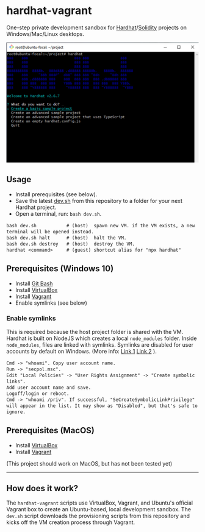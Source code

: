 # hardhat-vagrant

One-step private development sandbox for [Hardhat](https://hardhat.org/)/[Solidity](https://soliditylang.org/) projects on Windows/Mac/Linux desktops.

![Hardhat Screenshot](github/screenshot.jpg?raw=true "Hardhat Screenshot")

## Usage

* Install prerequisites (see below).
* Save the latest [dev.sh](https://raw.githubusercontent.com/andy191x/hardhat-vagrant/main/dev.sh) from this repository to a folder for your next Hardhat project.
* Open a terminal, run: `bash dev.sh`.

```
bash dev.sh           # (host)  spawn new VM. if the VM exists, a new terminal will be opened instead.
bash dev.sh halt      # (host)  halt the VM.
bash dev.sh destroy   # (host)  destroy the VM.
hardhat <command>     # (guest) shortcut alias for "npx hardhat"
```

## Prerequisites (Windows 10)

* Install [Git Bash](https://gitforwindows.org/)
* Install [VirtualBox](https://www.virtualbox.org/wiki/Downloads)
* Install [Vagrant](https://www.vagrantup.com/downloads)
* Enable symlinks (see below)

### Enable symlinks

This is required because the host project folder is shared with the VM. Hardhat is built on NodeJS which creates a local `node_modules` folder. Inside `node_modules`, files are linked with symlinks. Symlinks are disabled for user accounts by default on Windows. (More info: [Link 1](https://www.speich.net/articles/en/2018/12/24/virtualbox-6-how-to-enable-symlinks-in-a-linux-guest-os/) [Link 2](https://github.com/npm/npm/issues/992#issuecomment-289935776) ).

```
Cmd -> "whoami". Copy user account name.
Run -> "secpol.msc".
Edit "Local Policies" -> "User Rights Assignment" -> "Create symbolic links".
Add user account name and save.
Logoff/login or reboot.
Cmd -> "whoami /priv". If successful, "SeCreateSymbolicLinkPrivilege" will appear in the list. It may show as "Disabled", but that's safe to ignore.
```

## Prerequisites (MacOS)

* Install [VirtualBox](https://www.virtualbox.org/wiki/Downloads)
* Install [Vagrant](https://www.vagrantup.com/downloads)

(This project should work on MacOS, but has not been tested yet)

---

## How does it work?

The `hardhat-vagrant` scripts use VirtualBox, Vagrant, and Ubuntu's official Vagrant box to create an Ubuntu-based, local development sandbox. The `dev.sh` script downloads the provisioning scripts from this repository and kicks off the VM creation process through Vagrant.
